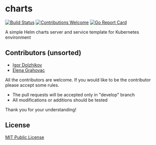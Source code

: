 # charts


[![Build Status](https://travis-ci.org/takama/charts.png?branch=master)](https://travis-ci.org/takama/charts)
[![Contributions Welcome](https://img.shields.io/badge/contributions-welcome-brightgreen.svg?style=flat)](https://github.com/takama/charts/issues)
[![Go Report Card](https://goreportcard.com/badge/github.com/takama/charts)](https://goreportcard.com/report/github.com/takama/charts)

A simple Helm charts server and service template for Kubernetes environment

## Contributors (unsorted)

- [Igor Dolzhikov](https://github.com/takama)
- [Elena Grahovac](https://github.com/rumyantseva)

All the contributors are welcome. If you would like to be the contributor please accept some rules.
- The pull requests will be accepted only in "develop" branch
- All modifications or additions should be tested

Thank you for your understanding!

## License

[MIT Public License](https://github.com/takama/charts/blob/master/LICENSE)
